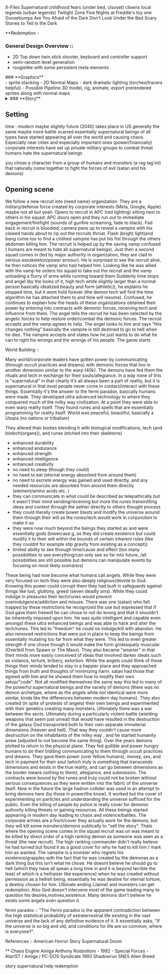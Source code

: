 X-Files
Supernatural 
childhood fears (under bed, clsoset)
clowns
local legends (urban legends)
Twilight Zone
Five Nights at Freddie's
toy one 
Goosebumps 
Are You Afraid of the Dark
Don't Look Under the Bed 
Scary Stories to Tell in the Dark

**Redemption - 


### **General Design Overview ::**

- 2D Top down twin stick shooter, keyboard and controller support
- semi-random level generation
- rougielike with some persistent meta elements 


</details>
<summary> ### **Graphics** <summary>
- sprite stacking
- 2D Normal Maps 
- dark dramatic lighting (torches/tracers helpful)
- Possible Pipeline 3D model, rig, animate, export prerendered sprites along with normal maps

</details>

<details>
<summary>### **Story**<summary>

## **Setting**
time : modern maybe slightly future (2040)
takes place in US
generally the same maybe more battle scarred
essentially supernatural beings of all types have started appearing all over the world and causing chaos. Especially near cities and especially important ones (power/financially)
corporate interests have set up private military groups to combat threat
humans hate the supernatural beings

</details>
you chose a character from a group of humans and monsters (a rag tag lol) that naturally come together to fight the forces of evil (satan and his demons)
 
## **Opening scene** 

We follow a new recruit into (need name) organization. They are a military/defense force created by corporate interests (Meta, Google, Apple) maybe not all but yeah. Opens to recruit in APC (red lighting) sitting next to others in his squad. APC doors open and they run out to immediate engagement/firefight (sounds of gunfire screaming, fade to black). Fad back in recruit is bloodied, camera pans up to reveal a vampire with his clawed hands about to rip out the recruits throat. Flash (bright light)and *bang* come too to find a clothed vampire has put his fist through the others abdomen killing him. The recruit is helped up by the saving vamp confused ( humans are meant to hate all supernatural beings). Just then a second squad comes in (led by major authority in organization, they are clad in serious exoskeleton/power armour). He is surprised to see the recruit alive, he then notices the vamp who had helped him. Looking like he was allied with the vamp he orders his squad to take out the recruit and the vamp unloading a flurry of arms while running toward them.Suddenly time stops and angel (by the looks of it, high tech white slightly larger than a normal person basically idealized beauty and form (athletic)), he explains he stopped time, but it wont hold forever (the demon tech will find the time algorithm he has attached them to and time will resume). Confused, he continues to explain how the heads of these organizations obtained their power by entering into contracts with demonic forces, receiving tech and influence from them. The angel tells the recruit he has been selected by the angelic forces to help restore order/combat the demonic forces. The recruit accepts and the vamp agrees to help. The angel looks to him and says "this changes nothing" basically the vampire is still destined to go to hell when he dies. The vampire accepts and states how he just wants to do what he can to right his wrongs and the wrongs of his people. The game starts

World Building ::

Many world/corporate leaders have gotten power by communicating (through occult practices and dreams) with demonic forces that live in another dimension similar to the warp (40k). The demons have fed them the rituals and tech in exchange for their souls/allegiance. In a way none of this is "supernatural" in that clearly it's all always been a part of reality, but it is supernatural in that most people never come in contact/interact with these things. Essentially it's the answer to the fermi paradox, basically humans were made. They developed ultra advanced technology to where they conquered much of the milky way civilization. At a point they were able to even warp reality itself. They found runes and spells that are essentially programming for reality itself. World was peaceful, beautiful, basically a Utopia (no nations or tribalism)

They altered their bodies blending it with biological modifications, tech (and biotech(organs)), and runes (etched into their skeletons)
- enhanced durability
- enhanced endurance
- enhanced strength
- enhanced intelligence
- enhanced creativity
- no need to sleep (though they could)
- no need to eat (eternal energy absorbed from around them)
- no need to excrete energy was gained and used directly, and any needed resources are absorbed from around them directly (element/amino acids etc. )
- they can communicate in what could be described as telepathically but it wasn't their mind sending/receiving but more the runes transmitting ideas and context through the aether directly to others thought process
- they could literally create power blasts and modify the universe around them through their will as the runes/tech would work in conjunction to make it so
- they were now much beyond the beings they started as and were essentially gods (lowercase g, as they did create existence but could modify it to their will within the bounds of certain inherent rules (like they couldnt for example stip gravity from existing as a concept))
- limited ability to see through time/cause and effect (too many possibilities to see everything/can only see so far into future, /all possibilities are still possible but demons can manipulate events by focusing on most likely scenarios)

These being had now become what humans call angels. While they were very focused on tech they were also deeply religious/devote to God. Knowing this power could corrupt them they had built in safeguards against things like lust, gluttony, greed (seven deadly sins). While they could indulge in pleasures their tech/runes would prevent overindulgence/addiction and misuse. There was one (satan) who felt trapped by these restrictions he recognized the use but expressed that if God gave them freewill he can chose to not do wrong and that it shouldn't be inherently imposed upon him. He was quite intelligent and capable even amongst these ultra enhanced beings and was able to hack and alter the tech/runes. This led to "freedom" he could no indulge/kill with abandon. He also removed restrictions that were put in place to keep the beings from essentially mutating too far from what they were. This led to even greater strength if one chose though it would make the form grotesquely muscular (Overtkill from Spawn or The Maxx). They also became "smarter" in that their minds more easily conceived of ideas that involved darker ideals such as violance, torture, bribery, extortion. While the angels could think of these things their minds tended to stay in a happier place and they approached things from truth and thoughts of minimizing harm. satan had those that agreed with him and he showed them how to modify their own setup/"code". Not all modified themselves the same way this led to many of the powerful supernatural beings and the variety of demons (there was no demon archetype, where as the angels while not identical were more similar, kinda like the differences between modern day humans). They also created (in spite of protests of angels) their own beings and experimented with their genetics creating many monsters. Ultimately there was a war between the sects. Ultimately during a particularly violent battle (wielding weapons that seem just unreal) that would have resulted in the destruction of the galaxy God transported both to their own separate immaterial dimensions (heaven and hell). That way they couldn't cause more destruction on the inhabitants of the milky way , and he started humanity anew (adjusted to not become the same thing). Over the years demons plotted to return to the physical plane. They fed gullible and power hungry humans to do their bidding communicating to them through occult practices and dreams. They gave them power (over fellow humans), money, sex,  and tech in payment for their soul (which truly is something that transcends dimensions and exists in the true reality, and can go between dimensions as the border means nothing to them), allegiance, and submission. The contracts were bound by the runes and truly could not be broken without serious consequences as they were written into the fabric of the universe itself. Now in the future the large hadron collider was used in an attempt to bring demons here (by those in power/the know). It worked but the cover of experimenting on particles and understanding the universe sufficed for the public. Even the killing of people by police is really cover for demonic authority killing threats or gaining resources. All these beings started appearing in modern day leading to chaos and violence/battles. The corporate armies are a front/cover they actually work for the demons, but they will kill some monsters/demons publically to "sell the story". Thats where the opening scene comes in the squad recruit was on was meant to be killed by direct order of a high ranking demon as someone was seen as a threat (the new recruit). The high ranking commander didn't really believe he had turned but found it as a good cover for why he had to kill him / mark him as wanted. The vampire is a monster who regrets his existence/grapples with the fact that he was created by the demonas as a dark thing but this isn't what he chose. He doesnt believe he should go to hell (which they have all spean a long time in and it is beyond terrible the least of which is a hellraiser like experience) when he was created without permission as a hellish being, essentially he was destine for eternal torture, a destiny chosen for him. Ultimate ending (Jaime) and monsters can get redemption. Also God doesn't intervene most of the game leading many to question his desires,motives,existence. Many demons don't believe he exists some angels even question it.

fermi paradox ::
"The Fermi paradox is the apparent contradiction between the high statistical probability of extraterrestrial life existing in the vast universe and the lack of any definitive evidence of it. It essentially asks, "If the universe is so big and old, and conditions for life are so common, where is everyone?".

References ::
American Horror Story
Supernatural
Doom

** Chaos Engine Amiga
Anthony Rosbottom - 1992 - Special Forces - AtariST / Amiga / PC-DOS
Syndicate 1993
Shadowrun SNES
Alien Breed

story
supernatural
help
redemption
